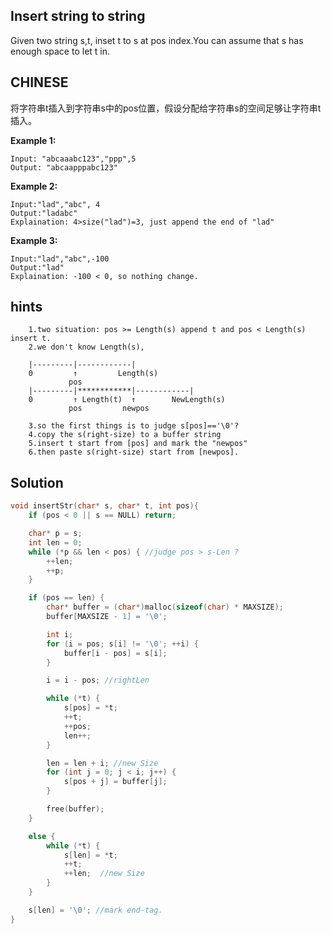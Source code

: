 ## Insert string to string

Given two string s,t, inset t to s at pos index.You can assume that s has enough space to let t in.

## CHINESE
将字符串t插入到字符串s中的pos位置，假设分配给字符串s的空间足够让字符串t插入。

**Example 1:**
```
Input: "abcaaabc123","ppp",5
Output: "abcaapppabc123"
```
**Example 2:**
```
Input:"lad","abc", 4
Output:"ladabc"
Explaination: 4>size("lad")=3, just append the end of "lad"
```
**Example 3:**
```
Input:"lad","abc",-100
Output:"lad"
Explaination: -100 < 0, so nothing change.
```

## hints
```
    1.two situation: pos >= Length(s) append t and pos < Length(s) insert t.
    2.we don't know Length(s),

    |---------|------------|
    0         ↑         Length(s)
             pos
    |---------|************|------------|
    0         ↑ Length(t)  ↑        NewLength(s)
             pos         newpos

    3.so the first things is to judge s[pos]=='\0'?
    4.copy the s(right-size) to a buffer string
    5.insert t start from [pos] and mark the "newpos"
    6.then paste s(right-size) start from [newpos].
```

## Solution
``` c
void insertStr(char* s, char* t, int pos){
    if (pos < 0 || s == NULL) return;

    char* p = s;
    int len = 0;
    while (*p && len < pos) { //judge pos > s-Len ?
        ++len;
        ++p;
    }

    if (pos == len) {
        char* buffer = (char*)malloc(sizeof(char) * MAXSIZE);
        buffer[MAXSIZE - 1] = '\0';

        int i;
        for (i = pos; s[i] != '\0'; ++i) {
            buffer[i - pos] = s[i];
        }

        i = i - pos; //rightLen

        while (*t) {
            s[pos] = *t;
            ++t;
            ++pos;
            len++;
        }

        len = len + i; //new Size
        for (int j = 0; j < i; j++) {
            s[pos + j] = buffer[j];
        }

        free(buffer);
    }

    else {
        while (*t) {
            s[len] = *t;
            ++t;
            ++len;  //new Size
        }
    }

    s[len] = '\0'; //mark end-tag.
}
```